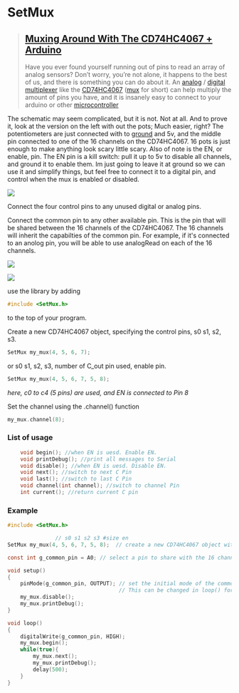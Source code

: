 # SetMux

> ## [Muxing Around With The CD74HC4067 + Arduino](http://bildr.org/2011/02/cd74hc4067-arduino/)
>
> Have you ever found yourself running out of pins to read an array of analog sensors? Don’t worry, you’re not alone, it happens to the best of us, and there is something you can do about it. An [analog](http://wiki.bildr.org/index.php/analog) / [digital](http://wiki.bildr.org/index.php/digital) [multiplexer](http://wiki.bildr.org/index.php/multiplexer) like the [CD74HC4067](http://wiki.bildr.org/index.php/CD74HC4067) ([mux](http://wiki.bildr.org/index.php/mux) for short) can help multiply the amount of pins you have, and it is insanely easy to connect to your arduino or other [microcontroller](http://wiki.bildr.org/index.php/microcontroller)

The schematic may seem complicated, but it is not. Not at all. And to prove it, look at the version on the left with out the pots; Much easier, right? The potentiometers are just connected with to [ground](http://wiki.bildr.org/index.php/ground) and 5v, and the middle pin connected to one of the 16 channels on the CD74HC4067. 16 pots is just enough to make anything look scary little scary. Also of note is the EN, or enable, pin. The EN pin is a kill switch: pull it up to 5v to disable all channels, and ground it to enable them. Im just going to leave it at ground so we can use it and simplify things, but feel free to connect it to a digital pin, and control when the mux is enabled or disabled.

![](http://ww3.sinaimg.cn/large/006tNc79ly1g35nkrsvasj30qe08c750.jpg)

Connect the four control pins to any unused digital or analog pins.

Connect the common pin to any other available pin. This is the pin that will be shared between the 16 channels of the CD74HC4067. The 16 channels will inherit the capabilties of the common pin. For example, if it's connected to an anolog pin, you will be able to use analogRead on each of the 16 channels.

![](http://ww4.sinaimg.cn/large/006tNc79ly1g35nklvlswj30sg0d83zn.jpg)

![](http://ww1.sinaimg.cn/large/006tNc79ly1g35nlswskqj30sg0f4dhb.jpg)



use the library by adding

```c
#include <SetMux.h>
```

to the top of your program.

Create a new CD74HC4067 object, specifying the control pins, s0 s1, s2, s3.

```c
SetMux my_mux(4, 5, 6, 7); 
```

or  s0 s1, s2, s3, number of C_out pin used, enable pin.

```c
SetMux my_mux(4, 5, 6, 7, 5, 8);
```

*here, c0 to c4 (5 pins) are used, and EN is connected to Pin 8*

Set the channel using the .channel() function

```c
my_mux.channel(8);
```



### List of usage

```c
	void begin(); //when EN is uesd. Enable EN.
	void printDebug(); //print all messages to Serial
	void disable(); //when EN is uesd. Disable EN.
	void next(); //switch to next C Pin
	void last(); //switch to last C Pin
	void channel(int channel); //switch to channel Pin
	int current(); //return current C pin
```



### Example

```c
#include <SetMux.h>

               // s0 s1 s2 s3 #size en
SetMux my_mux(4, 5, 6, 7, 5, 8);  // create a new CD74HC4067 object with its four control pins

const int g_common_pin = A0; // select a pin to share with the 16 channels of the CD74HC4067

void setup()
{
    pinMode(g_common_pin, OUTPUT); // set the initial mode of the common pin.
	                               // This can be changed in loop() for for each channel.
    my_mux.disable();
    my_mux.printDebug();
}

void loop()
{
    digitalWrite(g_common_pin, HIGH);
    my_mux.begin();
    while(true){
    	my_mux.next();
    	my_mux.printDebug();
    	delay(500);
    }
}
```

